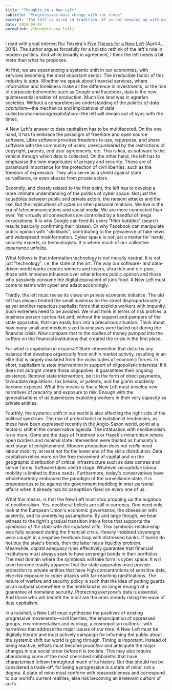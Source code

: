```yaml
---
title: "Thoughts on a New Left"
subtitle: "Progressives must change with the times"
excerpt: "The left is mired in tradition. It is not keeping up with major changes in our world. Time for a New Left."
date: 2018-04-04
permalink: /thoughts-new-left/
---
```

I read with great interest Rui Teixeira's [Five Theses for a New Left](https://www.socialeurope.eu/five-theses-for-a-new-left) (April 4, 2018). The author argues forcefully for a holistic rethink of the left's role in modern politics. And while broadly in agreement, I think the left needs a bit more than what he proposes.

At first, we are experiencing a systemic shift in our economies, with services becoming the most important sector. The irreducible factor of this industry is *data*. Whether we speak about financial services, where information and timeliness make all the difference in investments, or the rise of corporate behemoths such as Google and Facebook, data is the new quintessential enabler of production. Much like land was in agrarian societies. Without a comprehensive understanding of the *politics of data capitalism*—the mechanics and implications of data collection/harnessing/exploitation—the left will remain out of sync with the times.

A New Left's answer to data capitalism has to be multifaceted. On the one hand, it has to embrace the paradigm of free/libre and open source software. Libre software provides freedoms to use, repurpose, and share software with the community of users, unencumbered by the restrictions of copyright, patents, end user agreements, etc. This is key, as software is the vehicle through which data is collected. On the other hand, the left has to emphasise the twin magnitudes of privacy and security. These are of paramount importance for the protection of civil liberties, such as the freedom of expression. They also serve as a shield against state surveillance, or even abuses from private actors.

Secondly, and closely related to the first point, the left has to develop a more intimate understanding of the politics of cyber space. Not just the squabbles between public and private actors, the ransom attacks and the like. But the implications of cyber on inter-personal relations. We live in the era of telecommunications and social media. We are more connected than ever. Yet virtually all connections are controlled by a handful of mega corporations. It is why Google can feed its users "filter bubbles" (search results basically confirming their biases). Or why Facebook can manipulate public opinion with "clickbaits", contributing to the prevalence of fake news and widespread misinformation. Cyber space is not just a matter for 'nerds', security experts, or technologists. It is where much of our collective experience unfolds.

What follows is that information technology is not morally neutral. It is not just "technology", i.e. the state of the art. The way our software- and data- driven world works creates winners and losers, ultra rich and dirt poor, those with immense influence over what informs public opinion and those who passively consume the digital equivalent of junk food. A New Left must come to terms with cyber and adapt accordingly.

Thirdly, the left must revise its views on private economic initiative. The old left has always treated the small business on the street disproportionately as yet another rapacious capitalist force that exploits workers with impunity. Such extremes need to be avoided. We must think in terms of risk profiles: a business person carries risk and, without the support and pampers of the state apparatus, that can easily turn into a precarious situation. Think about how many small and medium sized businesses were bailed out during the financial crisis. Now compare that to the oodles of money pumped into the coffers on the financial institutions that created the crisis in the first place.

*For what is capitalism in essence?* State intervention that disturbs any balance that develops organically from within market activity, resulting in an elite that is largely insulated from the vicissitudes of economic forces. In short, capitalism is state intervention in support of oligopolistic interests. If it does not outright create those oligopolies, it guarantees their ongoing existence. Remove state intervention, be it in the form of direct payments, favourable regulations, tax breaks, or patents, and the giants suddenly become exposed. What this means is that a New Left must develop new narratives of precarity and exposure to risk. Enough with the generalisations of *all* businesses exploiting workers in their very capacity as private entities.

Fourthly, the systemic shift in our world is also affecting the right side of the political spectrum. The rise of protectionist or isolationist tendencies, as these have been expressed recently in the Anglo-Saxon world, point at a tectonic shift in the conservative agenda. The infatuation with neoliberalism is no more. Gone are the days of Friedman's or Hayek's minarchism where open borders and minimal state intervention were treated as humanity's next stage of enlightenment. Modern production does not *really* need labour mobility, at least not for the lower end of the skills distribution. Data capitalism relies more on the free movement of capital and on the geographic distribution of critical infrastructure such as data centres and server farms. Software takes centre stage. Whatever *acceptable* labour mobility is limited to those needs. Furthermore, today's conservatives have wholeheartedly embraced the paradigm of the surveillance state. It is preposterous to be against the government meddling in inter-personal affairs when it already has its panoptikon fixed on every one of us.

What this means, is that the New Left must stop propping up the bugaboo of neoliberalism. Yes, neoliberal beliefs are still in currency. One need only look at the European Union's economic governance, the obsession with austerity, and its underlying assumptions. By and large though, we bear witness to the right's gradual transition into a force that supports the *symbiosis of the state with the capitalist elite*. This symbiotic relationship was fully exposed during the financial crisis. Heavily indebted sovereigns were caught in a negative feedback loop with distressed banks. If banks do not buy the state's bonds, then the latter has a liquidity problem. Meanwhile, capital adequacy rules effectively guarantee that financial institutions must always seek to have sovereign bonds in their portfolios. The next domain where the symbiosis will take form is cyber space. It will soon become readily apparent that the state apparatus must provide protection to private entities that have high concentrations of sensitive data, else risk exposure to cyber attacks with far-reaching ramifications. The nature of warfare and security policy is such that the idea of putting guards on an outpost somewhere in the hinterland is no longer enough of a guarantee of homeland security. Protecting everyone's data is essential. And those who will benefit the most are the ones already riding the wave of data capitalism.

In a nutshell, a New Left must synthesise the positives of existing progressive movements—civil liberties, the emancipation of oppressed groups, environmentalism and ecology, a cosmopolitan outlook—with narratives that address the major issues of our time. A New Left must be digitally literate and must actively campaign for informing the public about the systemic shift our world is going through. Timing is important. Instead of being reactive, leftists must become *proactive* and anticipate the major changes in our social order before it is too late. This may also require abandoning some of the most cherished shibboleths that have characterised leftism throughout much of its history. But that should not be considered a trade-off, for being a progressive is a state of mind, not a dogma. A state of mind must conform with reasonableness and correspond to our world's current realities, else risk becoming an irrelevant cultism of sorts.
